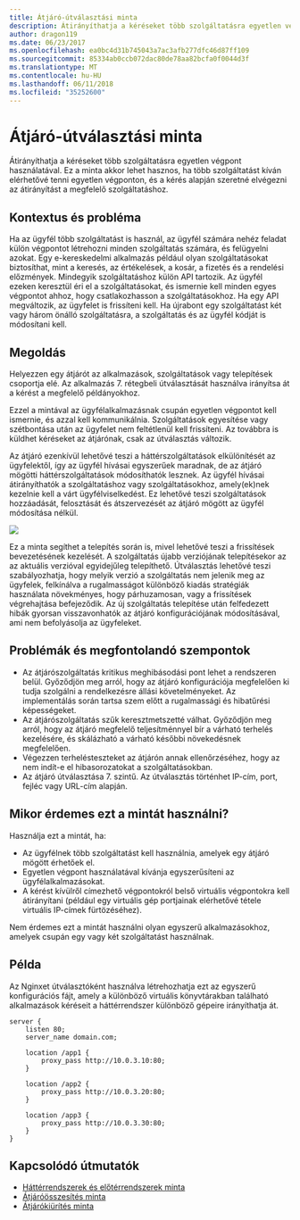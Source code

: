 ```yaml
---
title: Átjáró-útválasztási minta
description: Átirányíthatja a kéréseket több szolgáltatásra egyetlen végpont használatával.
author: dragon119
ms.date: 06/23/2017
ms.openlocfilehash: ea0bc4d31b745043a7ac3afb277dfc46d87ff109
ms.sourcegitcommit: 85334ab0ccb072dac80de78aa82bcfa0f0044d3f
ms.translationtype: MT
ms.contentlocale: hu-HU
ms.lasthandoff: 06/11/2018
ms.locfileid: "35252600"
---
```

# <a name="gateway-routing-pattern"></a>Átjáró-útválasztási minta

Átirányíthatja a kéréseket több szolgáltatásra egyetlen végpont használatával. Ez a minta akkor lehet hasznos, ha több szolgáltatást kíván elérhetővé tenni egyetlen végponton, és a kérés alapján szeretné elvégezni az átirányítást a megfelelő szolgáltatáshoz.

## <a name="context-and-problem"></a>Kontextus és probléma

Ha az ügyfél több szolgáltatást is használ, az ügyfél számára nehéz feladat külön végpontot létrehozni minden szolgáltatás számára, és felügyelni azokat. Egy e-kereskedelmi alkalmazás például olyan szolgáltatásokat biztosíthat, mint a keresés, az értékelések, a kosár, a fizetés és a rendelési előzmények. Mindegyik szolgáltatáshoz külön API tartozik. Az ügyfél ezeken keresztül éri el a szolgáltatásokat, és ismernie kell minden egyes végpontot ahhoz, hogy csatlakozhasson a szolgáltatásokhoz. Ha egy API megváltozik, az ügyfelet is frissíteni kell. Ha újrabont egy szolgáltatást két vagy három önálló szolgáltatásra, a szolgáltatás és az ügyfél kódját is módosítani kell.

## <a name="solution"></a>Megoldás

Helyezzen egy átjárót az alkalmazások, szolgáltatások vagy telepítések csoportja elé. Az alkalmazás 7. rétegbeli útválasztását használva irányítsa át a kérést a megfelelő példányokhoz.

Ezzel a mintával az ügyfélalkalmazásnak csupán egyetlen végpontot kell ismernie, és azzal kell kommunikálnia. Szolgáltatások egyesítése vagy szétbontása után az ügyfelet nem feltétlenül kell frissíteni. Az továbbra is küldhet kéréseket az átjárónak, csak az útválasztás változik.

Az átjáró ezenkívül lehetővé teszi a háttérszolgáltatások elkülönítését az ügyfelektől, így az ügyfél hívásai egyszerűek maradnak, de az átjáró mögötti háttérszolgáltatások módosíthatók lesznek. Az ügyfél hívásai átirányíthatók a szolgáltatáshoz vagy szolgáltatásokhoz, amely(ek)nek kezelnie kell a várt ügyfélviselkedést. Ez lehetővé teszi szolgáltatások hozzáadását, felosztását és átszervezését az átjáró mögött az ügyfél módosítása nélkül.

![](./_images/gateway-routing.png)
 
Ez a minta segíthet a telepítés során is, mivel lehetővé teszi a frissítések bevezetésének kezelését. A szolgáltatás újabb verziójának telepítésekor az az aktuális verzióval egyidejűleg telepíthető. Útválasztás lehetővé teszi szabályozhatja, hogy melyik verzió a szolgáltatás nem jelenik meg az ügyfelek, felkínálva a rugalmasságot különböző kiadás stratégiák használata növekményes, hogy párhuzamosan, vagy a frissítések végrehajtása befejeződik. Az új szolgáltatás telepítése után felfedezett hibák gyorsan visszavonhatók az átjáró konfigurációjának módosításával, ami nem befolyásolja az ügyfeleket.

## <a name="issues-and-considerations"></a>Problémák és megfontolandó szempontok

- Az átjárószolgáltatás kritikus meghibásodási pont lehet a rendszeren belül. Győződjön meg arról, hogy az átjáró konfigurációja megfelelően ki tudja szolgálni a rendelkezésre állási követelményeket. Az implementálás során tartsa szem előtt a rugalmassági és hibatűrési képességeket.
- Az átjárószolgáltatás szűk keresztmetszetté válhat. Győződjön meg arról, hogy az átjáró megfelelő teljesítménnyel bír a várható terhelés kezelésére, és skálázható a várható későbbi növekedésnek megfelelően.
- Végezzen terhelésteszteket az átjárón annak ellenőrzéséhez, hogy az nem indít-e el hibasorozatokat a szolgáltatásokban.
- Az átjáró útválasztása 7. szintű. Az útválasztás történhet IP-cím, port, fejléc vagy URL-cím alapján.

## <a name="when-to-use-this-pattern"></a>Mikor érdemes ezt a mintát használni?

Használja ezt a mintát, ha:

- Az ügyfélnek több szolgáltatást kell használnia, amelyek egy átjáró mögött érhetőek el.
- Egyetlen végpont használatával kívánja egyszerűsíteni az ügyfélalkalmazásokat.
- A kérést kívülről címezhető végpontokról belső virtuális végpontokra kell átirányítani (például egy virtuális gép portjainak elérhetővé tétele virtuális IP-címek fürtözéséhez).

Nem érdemes ezt a mintát használni olyan egyszerű alkalmazásokhoz, amelyek csupán egy vagy két szolgáltatást használnak.

## <a name="example"></a>Példa

Az Nginxet útválasztóként használva létrehozhatja ezt az egyszerű konfigurációs fájt, amely a különböző virtuális könyvtárakban található alkalmazások kéréseit a háttérrendszer különböző gépeire irányíthatja át.

```
server {
    listen 80;
    server_name domain.com;

    location /app1 {
        proxy_pass http://10.0.3.10:80;
    }

    location /app2 {
        proxy_pass http://10.0.3.20:80;
    }

    location /app3 {
        proxy_pass http://10.0.3.30:80;
    }
}
```

## <a name="related-guidance"></a>Kapcsolódó útmutatók

- [Háttérrendszerek és előtérrendszerek minta](./backends-for-frontends.md)
- [Átjáróösszesítés minta](./gateway-aggregation.md)
- [Átjárókiürítés minta](./gateway-offloading.md)



